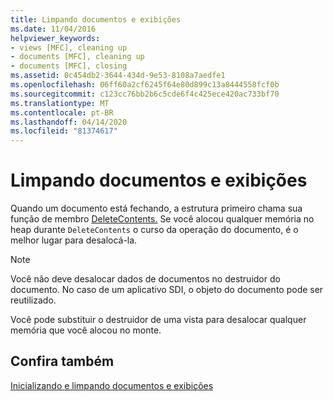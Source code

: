 ```yaml
---
title: Limpando documentos e exibições
ms.date: 11/04/2016
helpviewer_keywords:
- views [MFC], cleaning up
- documents [MFC], cleaning up
- documents [MFC], closing
ms.assetid: 0c454db2-3644-434d-9e53-8108a7aedfe1
ms.openlocfilehash: 06ff60a2cf6245f64e80d899c13a8444558fcf0b
ms.sourcegitcommit: c123cc76bb2b6c5cde6f4c425ece420ac733bf70
ms.translationtype: MT
ms.contentlocale: pt-BR
ms.lasthandoff: 04/14/2020
ms.locfileid: "81374617"
---
```

# <a name="cleaning-up-documents-and-views"></a>Limpando documentos e exibições

Quando um documento está fechando, a estrutura primeiro chama sua função de membro [DeleteContents.](../mfc/reference/cdocument-class.md#deletecontents) Se você alocou qualquer memória no heap durante `DeleteContents` o curso da operação do documento, é o melhor lugar para desalocá-la.

> [!NOTE]
> Você não deve desalocar dados de documentos no destruidor do documento. No caso de um aplicativo SDI, o objeto do documento pode ser reutilizado.

Você pode substituir o destruidor de uma vista para desalocar qualquer memória que você alocou no monte.

## <a name="see-also"></a>Confira também

[Inicializando e limpando documentos e exibições](../mfc/initializing-and-cleaning-up-documents-and-views.md)
